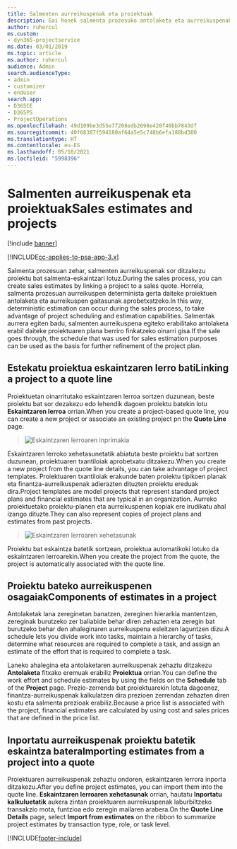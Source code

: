 ```yaml
---
title: Salmenten aurreikuspenak eta proiektuak
description: Gai honek salmenta prozesuko antolaketa eta aurreikuspenak aprobetxatzeari buruzko informazioa eskaintzen du.
author: ruhercul
ms.custom:
- dyn365-projectservice
ms.date: 03/01/2019
ms.topic: article
ms.author: ruhercul
audience: Admin
search.audienceType:
- admin
- customizer
- enduser
search.app:
- D365CE
- D365PS
- ProjectOperations
ms.openlocfilehash: 49d109be3d55e7f208edb2698e420f40bb7843df
ms.sourcegitcommit: 40f68387f594180af64a5e5c748b6efa188bd300
ms.translationtype: HT
ms.contentlocale: eu-ES
ms.lasthandoff: 05/10/2021
ms.locfileid: "5998396"
---
```

# <a name="sales-estimates-and-projects"></a><span data-ttu-id="865aa-103">Salmenten aurreikuspenak eta proiektuak</span><span class="sxs-lookup"><span data-stu-id="865aa-103">Sales estimates and projects</span></span>

[!include [banner](../includes/psa-now-project-operations.md)]

[!INCLUDE[cc-applies-to-psa-app-3.x](../includes/cc-applies-to-psa-app-3x.md)]

<span data-ttu-id="865aa-104">Salmenta prozesuan zehar, salmenten aurreikuspenak sor ditzakezu proiektu bat salmenta-eskaintzari lotuz.</span><span class="sxs-lookup"><span data-stu-id="865aa-104">During the sales process, you can create sales estimates by linking a project to a sales quote.</span></span> <span data-ttu-id="865aa-105">Horrela, salmenta prozesuan aurreikuspen determinista gerta daiteke proiektuen antolaketa eta aurreikuspen gaitasunak aprobetxatzeko.</span><span class="sxs-lookup"><span data-stu-id="865aa-105">In this way, deterministic estimation can occur during the sales process, to take advantage of project scheduling and estimation capabilities.</span></span> <span data-ttu-id="865aa-106">Salmentak aurrera egiten badu, salmenten aurreikuspena egiteko erabilitako antolaketa erabil daiteke proiektuaren plana berriro finkatzeko oinarri gisa.</span><span class="sxs-lookup"><span data-stu-id="865aa-106">If the sale goes through, the schedule that was used for sales estimation purposes can be used as the basis for further refinement of the project plan.</span></span>

## <a name="linking-a-project-to-a-quote-line"></a><span data-ttu-id="865aa-107">Estekatu proiektua eskaintzaren lerro bati</span><span class="sxs-lookup"><span data-stu-id="865aa-107">Linking a project to a quote line</span></span>

<span data-ttu-id="865aa-108">Proiektuetan oinarritutako eskaintzaren lerroa sortzen duzunean, beste proiektu bat sor dezakezu edo lehendik dagoen proiektu batekin lotu **Eskaintzaren lerroa** orrian.</span><span class="sxs-lookup"><span data-stu-id="865aa-108">When you create a project-based quote line, you can create a new project or associate an existing project pn the **Quote Line** page.</span></span> 

> ![Eskaintzaren lerroaren inprimakia](media/project-8.png)
 
<span data-ttu-id="865aa-110">Eskaintzaren lerroko xehetasunetatik abiatuta beste proiektu bat sortzen duzunean, proiektuaren txantiloiak aprobetxatu ditzakezu.</span><span class="sxs-lookup"><span data-stu-id="865aa-110">When you create a new project from the quote line details, you can take advantage of project templates.</span></span> <span data-ttu-id="865aa-111">Proiektuaren txantiloiak erakunde baten proiektu tipikoen planak eta finantza-aurreikuspenak adierazten dituzten proiektu ereduak dira.</span><span class="sxs-lookup"><span data-stu-id="865aa-111">Project templates are model projects that represent standard project plans and financial estimates that are typical in an organization.</span></span> <span data-ttu-id="865aa-112">Aurreko proiektuetako proiektu-planen eta aurreikuspenen kopiak ere irudikatu ahal izango dituzte.</span><span class="sxs-lookup"><span data-stu-id="865aa-112">They can also represent copies of project plans and estimates from past projects.</span></span>

> ![Eskaintzaren lerroaren xehetasunak](media/project-9.png)
  
<span data-ttu-id="865aa-114">Proiektu bat eskaintza batetik sortzean, proiektua automatikoki lotuko da eskaintzaren lerroarekin.</span><span class="sxs-lookup"><span data-stu-id="865aa-114">When you create the project from the quote, the project is automatically associated with the quote line.</span></span>

## <a name="components-of-estimates-in-a-project"></a><span data-ttu-id="865aa-115">Proiektu bateko aurreikuspenen osagaiak</span><span class="sxs-lookup"><span data-stu-id="865aa-115">Components of estimates in a project</span></span>

<span data-ttu-id="865aa-116">Antolaketak lana zereginetan banatzen, zereginen hierarkia mantentzen, zereginak burutzeko zer baliabide behar diren zehazten eta zeregin bat burutzeko behar den ahaleginaren aurreikuspena esleitzen laguntzen dizu.</span><span class="sxs-lookup"><span data-stu-id="865aa-116">A schedule lets you divide work into tasks, maintain a hierarchy of tasks, determine what resources are required to complete a task, and assign an estimate of the effort that is required to complete a task.</span></span>

<span data-ttu-id="865aa-117">Laneko ahalegina eta antolaketaren aurreikuspenak zehaztu ditzakezu **Antolaketa** fitxako eremuak erabiliz **Proiektua** orrian.</span><span class="sxs-lookup"><span data-stu-id="865aa-117">You can define the work effort and schedule estimates by using the fields on the **Schedule** tab of the **Project** page.</span></span> <span data-ttu-id="865aa-118">Prezio-zerrenda bat proiektuarekin lotuta dagoenez, finantza-aurreikuspenak kalkulatzen dira prezioen zerrendan zehazten diren kostu eta salmenta prezioak erabiliz.</span><span class="sxs-lookup"><span data-stu-id="865aa-118">Because a price list is associated with the project, financial estimates are calculated by using cost and sales prices that are defined in the price list.</span></span>

## <a name="importing-estimates-from-a-project-into-a-quote"></a><span data-ttu-id="865aa-119">Inportatu aurreikuspenak proiektu batetik eskaintza batera</span><span class="sxs-lookup"><span data-stu-id="865aa-119">Importing estimates from a project into a quote</span></span>

<span data-ttu-id="865aa-120">Proiektuaren aurreikuspenak zehaztu ondoren, eskaintzaren lerrora inporta ditzakezu.</span><span class="sxs-lookup"><span data-stu-id="865aa-120">After you define project estimates, you can import them into the quote line.</span></span> <span data-ttu-id="865aa-121">**Eskaintzaren lerroaren xehetasunak** orrian, hautatu **Inportatu kalkuluetatik** aukera zintan proiektuaren aurreikuspenak laburbiltzeko transakzio mota, funtzioa edo zeregin mailaren arabera.</span><span class="sxs-lookup"><span data-stu-id="865aa-121">On the **Quote Line Details** page, select **Import from estimates** on the ribbon to summarize project estimates by transaction type, role, or task level.</span></span>


[!INCLUDE[footer-include](../includes/footer-banner.md)]